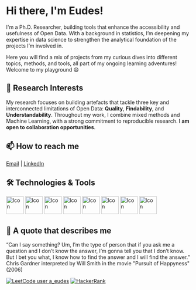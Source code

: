 # Hi there, I'm Eudes! 
I'm a Ph.D. Researcher, building tools that enhance the accessibility and usefulness of Open Data. With a background in statistics, I’m deepening my expertise in data science to strengthen the analytical foundation of the projects I’m involved in. 

Here you will find a mix of projects from my curious dives into different topics, methods, and tools, all part of my ongoing learning adventures! Welcome to my playground 😄

## 🌱 Research Interests
My research focuses on building artefacts that tackle three key and interconnected limitations of Open Data: **Quality**, **Findability**, and **Understandability**. Throughout my work, I combine mixed methods and Machine Learning, with a strong commitment to reproducible research. **I am open to collaboration opportunities**.

## 📫 How to reach me
[Email](mailto:eudes1adiba11@gmail.com) | [LinkedIn](https://www.linkedin.com/in/eudes-adiba/)


## 🛠️ Technologies & Tools
  [<img height="48px" width="48px" alt="Icon" src="https://skillicons.dev/icons?i=python"/>](#)
  [<img height="48px" width="48px" alt="Icon" src="https://skillicons.dev/icons?i=r"/>](#)
  [<img height="48px" width="48px" alt="Icon" src="https://skillicons.dev/icons?i=postgres"/>](#)
  [<img height="48px" width="48px" alt="Icon" src="https://skillicons.dev/icons?i=mysql"/>](#)
  [<img height="48px" width="48px" alt="Icon" src="https://skillicons.dev/icons?i=css"/>](#)
  [<img height="48px" width="48px" alt="Icon" src="https://skillicons.dev/icons?i=vscode"/>](#)
  [<img height="48px" width="48px" alt="Icon" src="https://skillicons.dev/icons?i=github"/>](#)
  [<img height="48px" width="48px" alt="Icon" src="https://skillicons.dev/icons?i=notion"/>](#)




## 💬 A quote that describes me 
“Can I say something? Um, I’m the type of person that if you ask me a question and I don’t know the answer, I’m gonna tell you that I don’t know. But I bet you what, I know how to find the answer and I will find the answer.” Chris Gardner interpreted by Will Smith in the movie "Pursuit of Happyness" (2006)

[![LeetCode user a_eudes](https://img.shields.io/badge/dynamic/json?style=flat&labelColor=black&color=%23ffa116&label=leetcode&query=solvedOverTotal&url=https%3A%2F%2Fleetcode-badge.vercel.app%2Fapi%2Fusers%2F/a_eudes&logo=leetcode&logoColor=yellow)](https://leetcode.com/a_eudes/)
[![HackerRank](https://img.shields.io/badge/HackerRank-Profile-brightgreen?logo=hackerrank&logoColor=white&labelColor=2EC866&color=2EC866)](https://www.hackerrank.com/eudes1adiba11)

